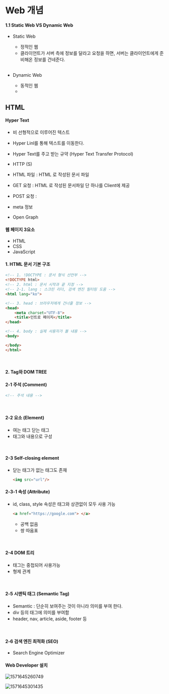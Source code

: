 # Web 개념

#### 1.1 Static Web VS Dynamic Web

- Static Web

  - 정적인 웹
  - 클라이언트가 서버 측에 정보를 달라고 요청을 하면, 서버는 클라이언트에게 준비해온 정보를 건네준다.

  <br>

- Dynamic Web

  - 동적인 웹
  - 





## HTML

#### Hyper Text

- 비 선형적으로 이루어진 텍스트
- Hyper Linl를 통해 텍스트를 이동한다.
- Hyper Text를 주고 받는 규약 (Hyper Text Transfer Protocol)
- HTTP (S)



- HTML 파일 : HTML 로 작성된 문서 파일
- GET 요청 : HTML 로 작성된 문서파일 단 하나를 Client에 제공
- POST 요청 : 



- meta 정보 
- Open Graph

#### 웹 페이지 3요소

- HTML
- CSS
- JavaScript



#### 1. HTML 문서 기본 구조

```html
<!-- 1. !DOCTYPE : 문서 형식 선언부 -->
<!DOCTYPE html>
<!-- 2. html : 문서 시작과 끝 지정 -->
<!-- 2-1. lang : 스크린 리더, 검색 엔진 필터링 도움 -->
<html lang="ko">

<!-- 3. head : 브라우저에게 건너줄 정보 -->
<head>
    <meta charset="UTF-8">
    <title>인트로 페이지</title>
</head>

<!-- 4. body : 실제 사용자가 볼 내용 -->
<body>

</body>
</html>
```

<br>

#### 2. Tag와 DOM TREE

#### 2-1 주석 (Comment)

```html
<!-- 주석 내용 -->
```

<br>

#### 2-2 요소 (Element)

- 여는 태그 닫는 태그
- 태그와 내용으로 구성 

<br>

#### 2-3 Self-closing element

- 닫는 태그가 없는 태그도 존재

  ```html
  <img src="url"/>
  ```

#### 2-3-1 속성 (Attribute)

- id, class, style 속성은 태그와 상관없이 모두 사용 가능

  ```html
  <a href="https://google.com"> </a>
  ```

  - 공백 없음
  - 쌍 따움표

<br>

#### 2-4 DOM 트리

- 태그는 중첩되어 사용가능
- 형제 관계

<br>

#### 2-5 시맨틱 태그 (Semantic Tag)

- Semantic  : 단순히 보여주는 것이 아니라 의미를 부여 한다.
- div 등의 태그에 의미를 부여함
- header, nav, article, aside, footer 등 

<br>

#### 2-6 검색 엔진 최적화 (SEO)

- Search Engine Optimizer





#### Web Developer 설치

![1571645260749](https://user-images.githubusercontent.com/39547788/67188257-e508bb00-f426-11e9-8750-d6b897c8cc35.png)

![1571645301435](https://user-images.githubusercontent.com/39547788/67188259-e508bb00-f426-11e9-9267-12edd6b3f2a9.png)